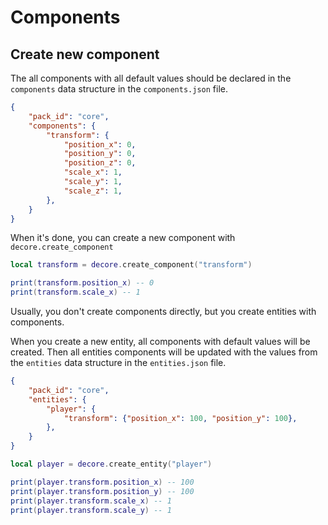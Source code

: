 # Components

## Create new component

The all components with all default values should be declared in the `components` data structure in the `components.json` file.

```json
{
	"pack_id": "core",
	"components": {
		"transform": {
			"position_x": 0,
			"position_y": 0,
			"position_z": 0,
			"scale_x": 1,
			"scale_y": 1,
			"scale_z": 1,
		},
	}
}
```

When it's done, you can create a new component with `decore.create_component`

```lua
local transform = decore.create_component("transform")

print(transform.position_x) -- 0
print(transform.scale_x) -- 1
```

Usually, you don't create components directly, but you create entities with components.

When you create a new entity, all components with default values will be created. Then all entities components will be updated with the values from the `entities` data structure in the `entities.json` file.

```json
{
	"pack_id": "core",
	"entities": {
		"player": {
			"transform": {"position_x": 100, "position_y": 100},
		},
	}
}
```

```lua
local player = decore.create_entity("player")

print(player.transform.position_x) -- 100
print(player.transform.position_y) -- 100
print(player.transform.scale_x) -- 1
print(player.transform.scale_y) -- 1
```
